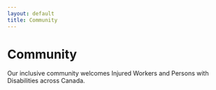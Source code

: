 ```yaml
---
layout: default
title: Community
---
```


# Community
Our inclusive community welcomes Injured Workers and Persons with Disabilities across Canada.

